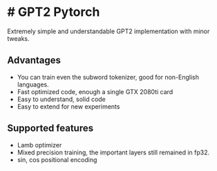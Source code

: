 # # GPT2 Pytorch

Extremely simple and understandable GPT2 implementation with minor tweaks.

## Advantages

* You can train even the subword tokenizer, good for non-English languages.
* Fast optimized code, enough a single GTX 2080ti card
* Easy to understand, solid code
* Easy to extend for new experiments

## Supported features
* Lamb optimizer
* Mixed precision training, the important layers still remained in fp32.
* sin, cos positional encoding
